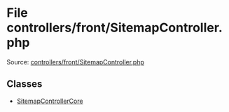 File controllers/front/SitemapController.php
=========

Source: [controllers/front/SitemapController.php](https://github.com/PrestaShop/PrestaShop/blob/1.5.6.0/controllers/front/SitemapController.php)


Classes
-------

* [SitemapControllerCore](class.SitemapControllerCore.md)

